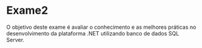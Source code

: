# Exame2
O objetivo deste exame é avaliar o conhecimento e as melhores práticas no desenvolvimento da plataforma .NET utilizando banco de dados SQL Server.
